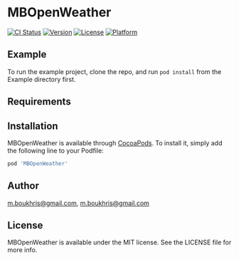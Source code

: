 # MBOpenWeather

[![CI Status](https://img.shields.io/travis/m.boukhris@gmail.com/MBOpenWeather.svg?style=flat)](https://travis-ci.org/m.boukhris@gmail.com/MBOpenWeather)
[![Version](https://img.shields.io/cocoapods/v/MBOpenWeather.svg?style=flat)](https://cocoapods.org/pods/MBOpenWeather)
[![License](https://img.shields.io/cocoapods/l/MBOpenWeather.svg?style=flat)](https://cocoapods.org/pods/MBOpenWeather)
[![Platform](https://img.shields.io/cocoapods/p/MBOpenWeather.svg?style=flat)](https://cocoapods.org/pods/MBOpenWeather)

## Example

To run the example project, clone the repo, and run `pod install` from the Example directory first.

## Requirements

## Installation

MBOpenWeather is available through [CocoaPods](https://cocoapods.org). To install
it, simply add the following line to your Podfile:

```ruby
pod 'MBOpenWeather'
```

## Author

m.boukhris@gmail.com, m.boukhris@gmail.com

## License

MBOpenWeather is available under the MIT license. See the LICENSE file for more info.
